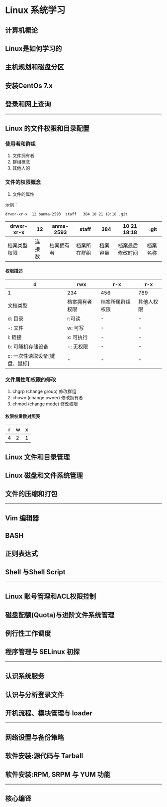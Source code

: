 # Linux 系统学习

## 计算机概论
## Linux是如何学习的
## 主机规划和磁盘分区
## 安装CentOs 7.x
## 登录和网上查询
----
## Linux 的文件权限和目录配置

### 使用者和群组
1. 文件拥有者
2. 群组概念
3. 其他人的

### 文件的权限概念
1. 文件的属性

示例：
```
drwxr-xr-x  12 banma-2593  staff   384 10 21 18:18 .git
```
|drwxr-xr-x|12| anma-2593|staff|384|10 21 18:18|.git
|--|--|--|--|--|--|--|
|档案类型权限|连接数|档案拥有者|档案所在群组| 档案容量 | 档案最后修改时间 | 档案名称 | 

#### 权限描述
|d|rwx|r-x|r-x|
|--|--|---|---|
|1|234|456|789|
|文档类型|档案拥有者权限|档案所属群组权限|其他人权限|
|d: 目录|r:可读|-|-|
|\-: 文件|w: 可写|-|-|
|l: 链接|x: 可执行|-|-|
|b: 可随机存储设备|-: 无权限|-|-|
|c: 一次性读取设备[键盘、鼠标]|-|-|-|

### 文件属性和权限的修改
1. chgrp (change group) 修改群组
2. chown (change owner) 修改拥有者
3. chmod (change mode) 修改权限

#### 权限权重数对照表
|r|w|x|
|--|--|--|
|4|2|1|



## Linux 文件和目录管理
## Linux 磁盘和文件系统管理
## 文件的压缩和打包

---

## Vim 编辑器
## BASH
## 正则表达式
## Shell 与Shell Script

---
## Linux 账号管理和ACL权限控制
## 磁盘配额(Quota)与进阶文件系统管理
## 例行性工作调度
## 程序管理与 SELinux 初探
---
## 认识系统服务
## 认识与分析登录文件
## 开机流程、模块管理与 loader
---
## 网络设置与备份策略
## 软件安装:源代码与 Tarball
## 软件安装:RPM, SRPM 与 YUM 功能
---

## 核心编译